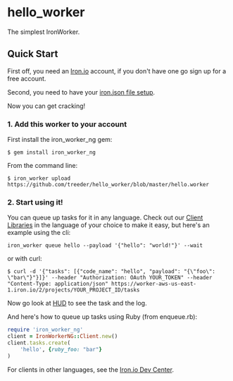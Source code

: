 hello_worker
============

The simplest IronWorker.

## Quick Start

First off, you need an [Iron.io](http://www.iron.io) account, if you don't have one go sign up for a free account.

Second, you need to have your [iron.json file setup](http://dev.iron.io/worker/reference/configuration/).

Now you can get cracking!

### 1. Add this worker to your account

First install the iron_worker_ng gem:

```
$ gem install iron_worker_ng
```

From the command line:

```
$ iron_worker upload https://github.com/treeder/hello_worker/blob/master/hello.worker
```

### 2. Start using it!

You can queue up tasks for it in any language. Check out our [Client Libraries](http://dev.iron.io/worker/)
in the language of your choice to make it easy, but here's an example using the cli:

```
iron_worker queue hello --payload '{"hello": "world!"}' --wait
```

or with curl:

```
$ curl -d '{"tasks": [{"code_name": "hello", "payload": "{\"foo\": \"bar\"}"}]}' --header "Authorization: OAuth YOUR_TOKEN" --header "Content-Type: application/json" https://worker-aws-us-east-1.iron.io/2/projects/YOUR_PROJECT_ID/tasks
```

Now go look at [HUD](http://hud.iron.io) to see the task and the log.

And here's how to queue up tasks using Ruby (from enqueue.rb):

```ruby
require 'iron_worker_ng'
client = IronWorkerNG::Client.new()
client.tasks.create(
    'hello', {ruby_foo: "bar"}
)
```

For clients in other languages, see the [Iron.io Dev Center](http://dev.iron.io).

